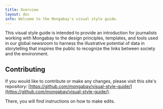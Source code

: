 ```yaml
---
title: Overview 
layout: doc
info: Welcome to the Mongabay's visual style guide.
---
```


This visual style guide is intended to provide an introduction for journalists working with Mongabay to the design principles, templates, and tools used in our global newsroom to harness the illustrative potential of data in storytelling that inspires the public to recognize the links between society and the environment.

## Contributing

If you would like to contribute or make any changes, please visit this site's repository: [https://github.com/mongabay/visual-style-guide/](https://github.com/mongabay/visual-style-guide/).

There, you will find instructions on how to make edits.
